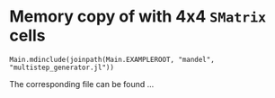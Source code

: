 # Memory copy of  with 4x4 `SMatrix` cells

```@eval
Main.mdinclude(joinpath(Main.EXAMPLEROOT, "mandel", "multistep_generator.jl"))
```
The corresponding file can be found ...
